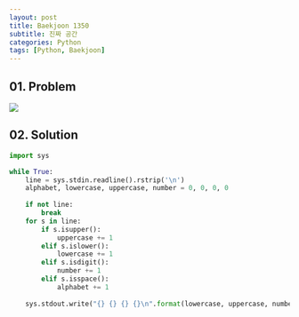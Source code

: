 ```yaml
---
layout: post
title: Baekjoon 1350
subtitle: 진짜 공간
categories: Python
tags: [Python, Baekjoon]
---
```


## 01. Problem

<img src="https://github.com/WoojinJeonkr/WoojinJeonkr.github.io/blob/main/assets/images/post_image/baekjoon_10820.png?raw=true">

## 02. Solution

```Python
import sys

while True:
    line = sys.stdin.readline().rstrip('\n')
    alphabet, lowercase, uppercase, number = 0, 0, 0, 0
    
    if not line:
        break
    for s in line:
        if s.isupper():
            uppercase += 1
        elif s.islower():
            lowercase += 1
        elif s.isdigit():
            number += 1
        elif s.isspace():
            alphabet += 1
    
    sys.stdout.write("{} {} {} {}\n".format(lowercase, uppercase, number, alphabet))
```
